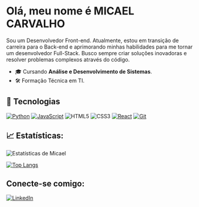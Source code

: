 # Olá, meu nome é MICAEL CARVALHO

Sou um Desenvolvedor Front-end. Atualmente, estou em transição de carreira para o Back-end e aprimorando minhas habilidades para me tornar um desenvolvedor Full-Stack. Busco sempre criar soluções inovadoras e resolver problemas complexos através do código.

- 🎓 Cursando **Análise e Desenvolvimento de Sistemas**.
- 🛠️ Formação Técnica em TI.

## 🚀 Tecnologias

[![Python](https://img.shields.io/badge/Python-3776AB?style=for-the-badge&logo=python&logoColor=white)](https://www.python.org/)
[![JavaScript](https://img.shields.io/badge/JavaScript-F7DF1E?style=for-the-badge&logo=javascript&logoColor=black)](https://developer.mozilla.org/en-US/docs/Web/JavaScript)
![HTML5](https://img.shields.io/badge/html5-%23E34F26.svg?style=for-the-badge&logo=html5&logoColor=white)
![CSS3](https://img.shields.io/badge/css3-%231572B6.svg?style=for-the-badge&logo=css3&logoColor=white)
[![React](https://img.shields.io/badge/React-20232A?style=for-the-badge&logo=react&logoColor=61DAFB)](https://react.dev/)
[![Git](https://img.shields.io/badge/Git-F05032?style=for-the-badge&logo=git&logoColor=white)](https://git-scm.com/)

## 📈 Estatísticas:

![Estatísticas de Micael](https://github-readme-stats.vercel.app/api?username=MICAEL-CARVALHO-DEV&show_icons=true&theme=dark&hide=contribs,prs)

[![Top Langs](https://github-readme-stats.vercel.app/api/top-langs/?username=MICAEL-CARVALHO-DEV&layout=compact&theme=dark)](https://github.com/anuraghazra/github-readme-stats)

## Conecte-se comigo:

[![LinkedIn](https://img.shields.io/badge/LinkedIn-0A66C2?style=for-the-badge&logo=linkedin&logoColor=white)](https://www.linkedin.com/in/micael-carvalho-30210b336/)








